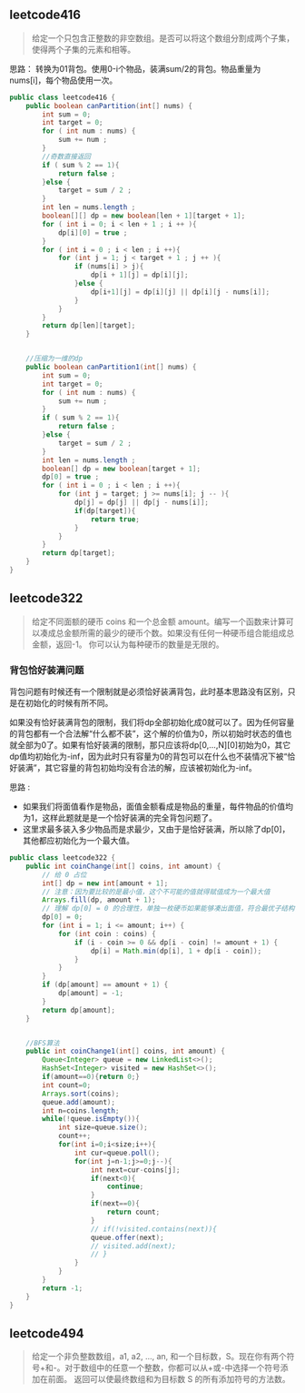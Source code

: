 ## leetcode416
> 给定一个只包含正整数的非空数组。是否可以将这个数组分割成两个子集，使得两个子集的元素和相等。

思路：
转换为01背包。使用0-i个物品，装满sum/2的背包。物品重量为nums[i]，每个物品使用一次。

```java
public class leetcode416 {
    public boolean canPartition(int[] nums) {
        int sum = 0;
        int target = 0;
        for ( int num : nums) {
            sum += num ;
        }
        //奇数直接返回
        if ( sum % 2 == 1){
            return false ;
        }else {
            target = sum / 2 ;
        }
        int len = nums.length ;
        boolean[][] dp = new boolean[len + 1][target + 1];
        for ( int i = 0; i < len + 1 ; i ++ ){
            dp[i][0] = true ;
        }
        for ( int i = 0 ; i < len ; i ++){
            for (int j = 1; j < target + 1 ; j ++ ){
                if (nums[i] > j){
                    dp[i + 1][j] = dp[i][j];
                }else {
                    dp[i+1][j] = dp[i][j] || dp[i][j - nums[i]];
                }
            }
        }
        return dp[len][target];
    }


    //压缩为一维的dp
    public boolean canPartition1(int[] nums) {
        int sum = 0;
        int target = 0;
        for ( int num : nums) {
            sum += num ;
        }
        if ( sum % 2 == 1){
            return false ;
        }else {
            target = sum / 2 ;
        }
        int len = nums.length ;
        boolean[] dp = new boolean[target + 1];
        dp[0] = true ;
        for ( int i = 0 ; i < len ; i ++){
            for (int j = target; j >= nums[i]; j -- ){
                dp[j] = dp[j] || dp[j - nums[i]];
                if(dp[target]){
                    return true;
                }
            }
        }
        return dp[target];
    }
}
```

## leetcode322
> 给定不同面额的硬币 coins 和一个总金额 amount。编写一个函数来计算可以凑成总金额所需的最少的硬币个数。如果没有任何一种硬币组合能组成总金额，返回-1。
你可以认为每种硬币的数量是无限的。

### 背包恰好装满问题
背包问题有时候还有一个限制就是必须恰好装满背包，此时基本思路没有区别，只是在初始化的时候有所不同。

如果没有恰好装满背包的限制，我们将dp全部初始化成0就可以了。因为任何容量的背包都有一个合法解“什么都不装”，这个解的价值为0，所以初始时状态的值也就全部为0了。如果有恰好装满的限制，那只应该将dp[0,…,N][0]初始为0，其它dp值均初始化为-inf，因为此时只有容量为0的背包可以在什么也不装情况下被“恰好装满”，其它容量的背包初始均没有合法的解，应该被初始化为-inf。

思路 : 
* 如果我们将面值看作是物品，面值金额看成是物品的重量，每件物品的价值均为1，这样此题就是是一个恰好装满的完全背包问题了。
* 这里求最多装入多少物品而是求最少，又由于是恰好装满，所以除了dp[0]，其他都应初始化为一个最大值。

```java
public class leetcode322 {
    public int coinChange(int[] coins, int amount) {
        // 给 0 占位
        int[] dp = new int[amount + 1];
        // 注意：因为要比较的是最小值，这个不可能的值就得赋值成为一个最大值
        Arrays.fill(dp, amount + 1);
        // 理解 dp[0] = 0 的合理性，单独一枚硬币如果能够凑出面值，符合最优子结构
        dp[0] = 0;
        for (int i = 1; i <= amount; i++) {
            for (int coin : coins) {
                if (i - coin >= 0 && dp[i - coin] != amount + 1) {
                    dp[i] = Math.min(dp[i], 1 + dp[i - coin]);
                }
            }
        }
        if (dp[amount] == amount + 1) {
            dp[amount] = -1;
        }
        return dp[amount];
    }


    //BFS算法
    public int coinChange1(int[] coins, int amount) {
        Queue<Integer> queue = new LinkedList<>();
        HashSet<Integer> visited = new HashSet<>();
        if(amount==0){return 0;}
        int count=0;
        Arrays.sort(coins);
        queue.add(amount);
        int n=coins.length;
        while(!queue.isEmpty()){
            int size=queue.size();
            count++;
            for(int i=0;i<size;i++){
                int cur=queue.poll();
                for(int j=n-1;j>=0;j--){
                    int next=cur-coins[j];
                    if(next<0){
                        continue;
                    }
                    if(next==0){
                        return count;
                    }
                    // if(!visited.contains(next)){
                    queue.offer(next);
                    // visited.add(next);
                    // }
                }
            }
        }
        return -1;
    }
}
```

## leetcode494
> 给定一个非负整数数组，a1, a2, ..., an, 和一个目标数，S。现在你有两个符号+和-。对于数组中的任意一个整数，你都可以从+或-中选择一个符号添加在前面。
返回可以使最终数组和为目标数 S 的所有添加符号的方法数。

